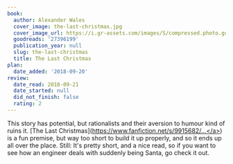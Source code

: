 ```yaml
---
book:
  author: Alexander Wales
  cover_image: the-last-christmas.jpg
  cover_image_url: https://i.gr-assets.com/images/S/compressed.photo.goodreads.com/books/1446240775l/27396199._SX98_.jpg
  goodreads: '27396199'
  publication_year: null
  slug: the-last-christmas
  title: The Last Christmas
plan:
  date_added: '2018-09-20'
review:
  date_read: 2018-09-21
  date_started: null
  did_not_finish: false
  rating: 2
---
```


This story has potential, but rationalists and their aversion to humour kind of ruins it. [The Last Christmas](<a target="_blank" href="https://www.fanfiction.net/s/9915682/1/The-Last-Christmas" rel="nofollow">https://www.fanfiction.net/s/9915682/...</a>) is a fun premise, but way too short to build it up properly, and so it ends up all over the place. Still: It's pretty short, and a nice read, so if you want to see how an engineer deals with suddenly being Santa, go check it out.
